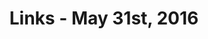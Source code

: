 ---
title: Links - May 31st, 2016
layout: links
category: links
articles:
  - title: "Satan's Credit Card: What The Mark Of The Beast Taught Me About The Future Of Money"
    author: Charlie Warzel
    source: BuzzFeed News
    note: A glimpse into what money might become.
    url: https://www.buzzfeed.com/charliewarzel/yes-we-scan
    tags:
      - Economics
      - Technology
  - title: Autoencoding Blade Runner
    author: Terence Broad
    source: Medium
    note: The application of these simple machine learning concepts keep impressing me more and more. Autoencoders are a <a href="http://blog.keras.io/img/ae/autoencoder_schema.jpg"> very simple idea</a>. If anything, click through to see the side-by-side video.
    url: https://medium.com/@Terrybroad/autoencoding-blade-runner-88941213abbe
    tags:
      - Movies
      - Machine Learning
      - Technology
      - Python
      - Programming
  - title: Perlin noise
    source: Fuzzy Notepad
    url: https://eev.ee/blog/2016/05/29/perlin-noise/
    note: Few times does a post involving convoluted math and programming seem so clear. The diagrams help a lot, and the jump to 2D is mindblowing.
    tags:
      - Technology
      - Python
      - Programming
  - title: The Unnecessariat
    source: More Crows than Eagles
    url: https://morecrows.wordpress.com/2016/05/10/unnecessariat/
    note: "An interesting take on the rise of trump. Similar to Chris Arnade's twitter comments on the implicit understanding optionality of Trump voters, who desire volatility."
    tags:
      - Economics
      - Politics
  - title: Is Everything Wrestling?
    author: Jeremy Gordon
    source: The New York Times
    note: It is all a charade. At least the WWE embraces it.
    url: http://www.nytimes.com/2016/05/27/magazine/is-everything-wrestling.html
    tags:
      - Economics
      - Politics
      - Culture
  - title: "Hodor, Disability, and 'Game of Thrones': A Conversation With English Professor Lauryn S. Mayer About the Ethics of George R.R. Martin's World"
    author: Spencer Kornhaber
    source: The Atlantic
    url: http://www.theatlantic.com/entertainment/archive/2016/05/the-ethics-of-hodor/484643/
    note: An analysis of how disabilities were seen in medieval Europe, and how those map onto the GoT world. Particularly interesting was the discussion on how mortality and disability can happen to anyone, which is unusual in literature.Spoliers ahead.
    tags:
      - Television
      - Culture
  - title: The Rise of the Beer Can
    author: The Atlantic
    source: Brendan Byrne
    url: http://www.theatlantic.com/technology/archive/2016/05/rise-of-the-beer-can/484406/
    tags:
      - Economics
      - Culture
  - title: How I used lies about a cartoon to prove history is meaningless on the internet
    author: Jordan Minor
    source: Geek.com
    note: Orwell would be proud.
    url: http://www.geek.com/news/how-i-used-lies-about-a-cartoon-to-prove-history-is-meaningless-on-the-internet-1656188/
    tags:
      - Technology
      - Culture
      - Web
---